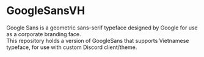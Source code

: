 # GoogleSansVH

Google Sans is a geometric sans-serif typeface designed by Google for use as a corporate branding face.   
This repository holds a version of GoogleSans that supports Vietnamese typeface, for use with custom Discord client/theme.